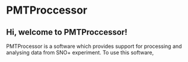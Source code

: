 # PMTProccessor
## Hi, welcome to PMTProccessor!
PMTProcessor is a software which provides support for processing and analysing data from SNO+ experiment.
To use this software, 

